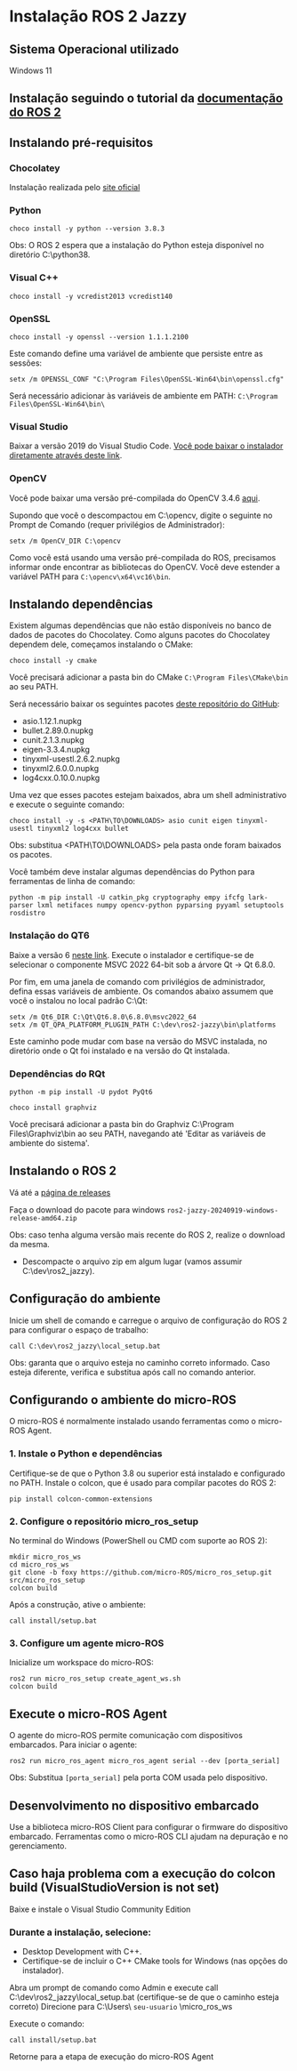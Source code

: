 # Instalação ROS 2 Jazzy

## Sistema Operacional utilizado
Windows 11

## Instalação seguindo o tutorial da [documentação do ROS 2](https://docs.ros.org/en/foxy/Installation/Windows-Install-Binary.html)

## Instalando pré-requisitos

### Chocolatey

Instalação realizada pelo [site oficial](https://chocolatey.org/)

### Python

```
choco install -y python --version 3.8.3
```

Obs: O ROS 2 espera que a instalação do Python esteja disponível no diretório C:\python38.

### Visual C++

```
choco install -y vcredist2013 vcredist140
```

### OpenSSL

```
choco install -y openssl --version 1.1.1.2100
```

Este comando define uma variável de ambiente que persiste entre as sessões: 
```
setx /m OPENSSL_CONF "C:\Program Files\OpenSSL-Win64\bin\openssl.cfg"
```

Será necessário adicionar às variáveis de ambiente em PATH: ```C:\Program Files\OpenSSL-Win64\bin\```

### Visual Studio

Baixar a versão 2019 do Visual Studio Code. [Você pode baixar o instalador diretamente através deste link](https://visualstudio.microsoft.com/pt-br/vs/older-downloads/). 

### OpenCV

Você pode baixar uma versão pré-compilada do OpenCV 3.4.6 [aqui](https://github.com/ros2/ros2/releases/download/opencv-archives/opencv-3.4.6-vc16.VS2019.zip).

Supondo que você o descompactou em C:\opencv, digite o seguinte no Prompt de Comando (requer privilégios de Administrador):
```
setx /m OpenCV_DIR C:\opencv
```

Como você está usando uma versão pré-compilada do ROS, precisamos informar onde encontrar as bibliotecas do OpenCV. Você deve estender a variável PATH para ```C:\opencv\x64\vc16\bin```.

## Instalando dependências

Existem algumas dependências que não estão disponíveis no banco de dados de pacotes do Chocolatey. Como alguns pacotes do Chocolatey dependem dele, começamos instalando o CMake:

```
choco install -y cmake
```

Você precisará adicionar a pasta bin do CMake ```C:\Program Files\CMake\bin``` ao seu PATH.

Será necessário baixar os seguintes pacotes [deste repositório do GitHub](https://github.com/ros2/choco-packages/releases/tag/2022-03-15): 

- asio.1.12.1.nupkg
- bullet.2.89.0.nupkg
- cunit.2.1.3.nupkg
- eigen-3.3.4.nupkg
- tinyxml-usestl.2.6.2.nupkg
- tinyxml2.6.0.0.nupkg
- log4cxx.0.10.0.nupkg

Uma vez que esses pacotes estejam baixados, abra um shell administrativo e execute o seguinte comando:

```
choco install -y -s <PATH\TO\DOWNLOADS> asio cunit eigen tinyxml-usestl tinyxml2 log4cxx bullet
```

Obs: substitua <PATH\TO\DOWNLOADS> pela pasta onde foram baixados os pacotes.

Você também deve instalar algumas dependências do Python para ferramentas de linha de comando: 
```
python -m pip install -U catkin_pkg cryptography empy ifcfg lark-parser lxml netifaces numpy opencv-python pyparsing pyyaml setuptools rosdistro
```

### Instalação do QT6

Baixe a versão 6 [neste link](https://www.qt.io/offline-installers). Execute o instalador e certifique-se de selecionar o componente MSVC 2022 64-bit sob a árvore Qt -> Qt 6.8.0.

Por fim, em uma janela de comando com privilégios de administrador, defina essas variáveis de ambiente. Os comandos abaixo assumem que você o instalou no local padrão C:\Qt:
```
setx /m Qt6_DIR C:\Qt\Qt6.8.0\6.8.0\msvc2022_64
setx /m QT_QPA_PLATFORM_PLUGIN_PATH C:\dev\ros2-jazzy\bin\platforms
```

Este caminho pode mudar com base na versão do MSVC instalada, no diretório onde o Qt foi instalado e na versão do Qt instalada.

### Dependências do RQt

```
python -m pip install -U pydot PyQt6
```

```
choco install graphviz
```

Você precisará adicionar a pasta bin do Graphviz C:\Program Files\Graphviz\bin ao seu PATH, navegando até 'Editar as variáveis de ambiente do sistema'.

## Instalando o ROS 2

Vá até a [página de releases](https://github.com/ros2/ros2/releases)

Faça o download do pacote para windows ```ros2-jazzy-20240919-windows-release-amd64.zip```

 Obs: caso tenha alguma versão mais recente do ROS 2, realize o download da mesma.

 - Descompacte o arquivo zip em algum lugar (vamos assumir C:\dev\ros2_jazzy).

## Configuração do ambiente

Inicie um shell de comando e carregue o arquivo de configuração do ROS 2 para configurar o espaço de trabalho:
```
call C:\dev\ros2_jazzy\local_setup.bat
```

Obs: garanta que o arquivo esteja no caminho correto informado. Caso esteja diferente, verifica e substitua após call no comando anterior.

## Configurando o ambiente do micro-ROS

O micro-ROS é normalmente instalado usando ferramentas como o micro-ROS Agent.

### 1. Instale o Python e dependências

Certifique-se de que o Python 3.8 ou superior está instalado e configurado no PATH.
Instale o colcon, que é usado para compilar pacotes do ROS 2:
```
pip install colcon-common-extensions
```

### 2. Configure o repositório micro_ros_setup

No terminal do Windows (PowerShell ou CMD com suporte ao ROS 2):

```
mkdir micro_ros_ws
cd micro_ros_ws
git clone -b foxy https://github.com/micro-ROS/micro_ros_setup.git src/micro_ros_setup
colcon build
```

Após a construção, ative o ambiente:

```
call install/setup.bat
```

### 3. Configure um agente micro-ROS

Inicialize um workspace do micro-ROS: 

```
ros2 run micro_ros_setup create_agent_ws.sh
colcon build
```

## Execute o micro-ROS Agent

O agente do micro-ROS permite comunicação com dispositivos embarcados. Para iniciar o agente:

```
ros2 run micro_ros_agent micro_ros_agent serial --dev [porta_serial]
```

Obs: Substitua ```[porta_serial]``` pela porta COM usada pelo dispositivo.

## Desenvolvimento no dispositivo embarcado

Use a biblioteca micro-ROS Client para configurar o firmware do dispositivo embarcado.
Ferramentas como o micro-ROS CLI ajudam na depuração e no gerenciamento.

## Caso haja problema com a execução do colcon build (VisualStudioVersion is not set)

Baixe e instale o Visual Studio Community Edition

### Durante a instalação, selecione:
- Desktop Development with C++.
- Certifique-se de incluir o C++ CMake tools for Windows (nas opções do instalador).

Abra um prompt de comando como Admin e execute call C:\dev\ros2_jazzy\local_setup.bat (certifique-se de que o caminho esteja correto)
Direcione para C:\Users\ ```seu-usuario``` \micro_ros_ws

Execute o comando: 

```
call install/setup.bat
```

Retorne para a etapa de execução do micro-ROS Agent

